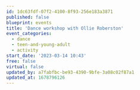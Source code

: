```yaml
---
id: 1dc63fdf-07f2-4100-8f93-256e183a3871
published: false
blueprint: events
title: 'Dance workshop with Ollie Roberston'
event_categories:
  - dance
  - teen-and-young-adult
  - activity
start_date: '2023-03-14 10:43'
free: false
virtual: false
updated_by: a7fabfbc-be93-4390-9bfe-3a08c02f87a1
updated_at: 1678796126
---
```

